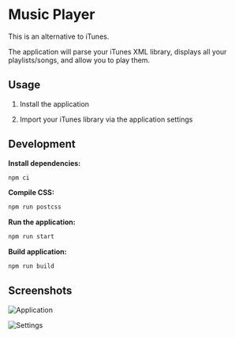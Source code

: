 # Music Player

This is an alternative to iTunes.

The application will parse your iTunes XML library, displays all your playlists/songs, and allow you to play them.

## Usage

1. Install the application

2. Import your iTunes library via the application settings

## Development

**Install dependencies:**
```bash
npm ci
```

**Compile CSS:**
```bash
npm run postcss
```

**Run the application:**
```bash
npm run start
```

**Build application:**
```bash
npm run build
```

## Screenshots

![Application](https://i.imgur.com/9eMi003.png)

![Settings](https://i.imgur.com/qFN1kMk.png)
